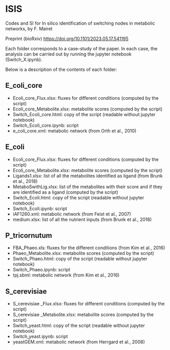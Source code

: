 # ISIS
Codes and SI for In silico identification of switching nodes in metabolic networks, by F. Mairet

Preprint (bioRxiv)
https://doi.org/10.1101/2023.05.17.541195 


Each folder corresponds to a case-study of the paper. In each case, the analysis can be carried out by running the jupyter notebook (Switch_X.ipynb). 

Below is a description of the contents of each folder:

## E_coli_core
- Ecoli_core_Flux.xlsx: fluxes for different conditions (computed by the script)
- Ecoli_core_Metabolite.xlsx: metabolite scores (computed by the script)
- Switch_Ecoli_core.html: copy of the script (readable without jupyter notebook) 
- Switch_Ecoli_core.ipynb: script
- e_coli_core.xml: metabolic network (from Orth et al., 2010) 


## E_coli
- Ecoli_core_Flux.xlsx: fluxes for different conditions (computed by the script)
- Ecoli_core_Metabolite.xlsx: metabolite scores (computed by the script)
- Ligands1.xlsx: list of all the metabolites identified as ligand (from  Brunk et al., 2018)
- MetaboSwithLig.xlsx: list of the metabolites with their score and if they are identified as a ligand (computed by the script)
- Switch_Ecoli.html: copy of the script (readable without jupyter notebook) 
- Switch_Ecoli.ipynb: script
- iAF1260.xml: metabolic network (from Feist et al., 2007)  
- medium.xlsx: list of all the nutrient inputs (from Brunk et al., 2018)

## P_tricornutum
- FBA_Phaeo.xls: fluxes for the different conditions (from Kim et al., 2016)
- Phaeo_Metabolite.xlsx: metabolite scores (computed by the script)
- Switch_Phaeo.html: copy of the script (readable without jupyter notebook) 
- Switch_Phaeo.ipynb: script
- tpj.sbml: metabolic network (from Kim et al., 2016) 

## S_cerevisiae 
- S_cerevisiae _Flux.xlsx: fluxes for different conditions (computed by the script)
- S_cerevisiae _Metabolite.xlsx: metabolite scores (computed by the script)
- Switch_yeast.html: copy of the script (readable without jupyter notebook) 
- Switch_yeast.ipynb: script
- yeastGEM.xml: metabolic network (from  Herrgard et al., 2008)  
